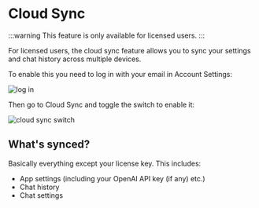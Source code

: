 # Cloud Sync

:::warning
This feature is only available for licensed users.
:::

For licensed users, the cloud sync feature allows you to sync your settings and chat history across multiple devices.

To enable this you need to log in with your email in Account Settings:

![log in](https://cdn.jsdelivr.net/gh/egoist-bot/images@main/uPic/ymbZ7s.png)

Then go to Cloud Sync and toggle the switch to enable it:

![cloud sync switch](https://cdn.jsdelivr.net/gh/egoist-bot/images@main/uPic/qy61XZ.png)

## What's synced?

Basically everything except your license key. This includes:

- App settings (including your OpenAI API key (if any) etc.)
- Chat history
- Chat settings
